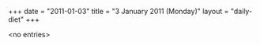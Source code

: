 +++
date = "2011-01-03"
title = "3 January 2011 (Monday)"
layout = "daily-diet"
+++


\<no entries\>